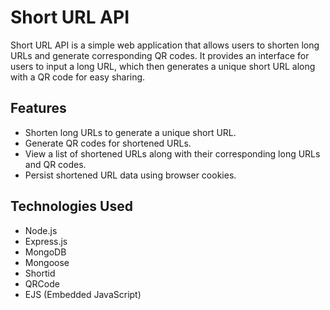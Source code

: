 # Short URL API

Short URL API is a simple web application that allows users to shorten long URLs and generate corresponding QR codes. It provides an interface for users to input a long URL, which then generates a unique short URL along with a QR code for easy sharing.

## Features

- Shorten long URLs to generate a unique short URL.
- Generate QR codes for shortened URLs.
- View a list of shortened URLs along with their corresponding long URLs and QR codes.
- Persist shortened URL data using browser cookies.

## Technologies Used

- Node.js
- Express.js
- MongoDB
- Mongoose
- Shortid
- QRCode
- EJS (Embedded JavaScript)

